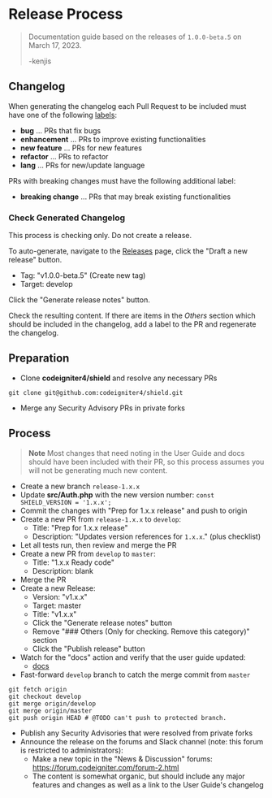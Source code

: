 # Release Process

> Documentation guide based on the releases of `1.0.0-beta.5` on March 17, 2023.
>
> -kenjis

## Changelog

When generating the changelog each Pull Request to be included must have one of
the following [labels](https://github.com/codeigniter4/shield/labels):
- **bug** ... PRs that fix bugs
- **enhancement** ... PRs to improve existing functionalities
- **new feature** ... PRs for new features
- **refactor** ... PRs to refactor
- **lang** ... PRs for new/update language

PRs with breaking changes must have the following additional label:
- **breaking change** ... PRs that may break existing functionalities

### Check Generated Changelog

This process is checking only. Do not create a release.

To auto-generate, navigate to the
[Releases](https://github.com/codeigniter4/shield/releases) page,
click the "Draft a new release" button.

* Tag: "v1.0.0-beta.5" (Create new tag)
* Target: develop

Click the "Generate release notes" button.

Check the resulting content. If there are items in the *Others* section which
should be included in the changelog, add a label to the PR and regenerate
the changelog.

## Preparation

* Clone **codeigniter4/shield** and resolve any necessary PRs
```console
git clone git@github.com:codeigniter4/shield.git
```
* Merge any Security Advisory PRs in private forks

## Process

> **Note** Most changes that need noting in the User Guide and docs should have
> been included with their PR, so this process assumes you will not be
> generating much new content.

* Create a new branch `release-1.x.x`
* Update **src/Auth.php** with the new version number:
  `const SHIELD_VERSION = '1.x.x';`
* Commit the changes with "Prep for 1.x.x release" and push to origin
* Create a new PR from `release-1.x.x` to `develop`:
    * Title: "Prep for 1.x.x release"
    * Description: "Updates version references for `1.x.x`." (plus checklist)
* Let all tests run, then review and merge the PR
* Create a new PR from `develop` to `master`:
    * Title: "1.x.x Ready code"
    * Description: blank
* Merge the PR
* Create a new Release:
    * Version: "v1.x.x"
    * Target: master
    * Title: "v1.x.x"
    * Click the "Generate release notes" button
    * Remove "### Others (Only for checking. Remove this category)" section
    * Click the "Publish release" button
* Watch for the "docs" action and verify that the user guide updated:
    * [docs](https://github.com/codeigniter4/shield/actions/workflows/docs.yml)
* Fast-forward `develop` branch to catch the merge commit from `master`
```console
git fetch origin
git checkout develop
git merge origin/develop
git merge origin/master
git push origin HEAD # @TODO can't push to protected branch.
```
* Publish any Security Advisories that were resolved from private forks
* Announce the release on the forums and Slack channel
  (note: this forum is restricted to administrators):
    * Make a new topic in the "News & Discussion" forums:
      https://forum.codeigniter.com/forum-2.html
    * The content is somewhat organic, but should include any major features and
      changes as well as a link to the User Guide's changelog
